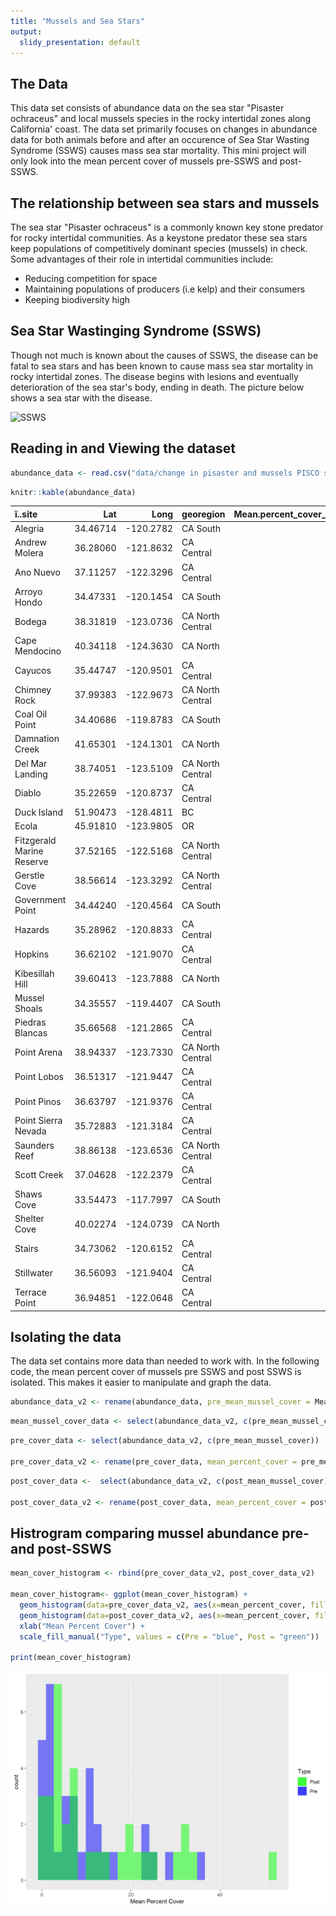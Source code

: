 ```yaml
---
title: "Mussels and Sea Stars"
output:
  slidy_presentation: default
---
```


## The Data

This data set consists of abundance data on the sea star "Pisaster ochraceus" and local mussels species in the rocky intertidal zones along California' coast. The data set primarily focuses on changes in abundance data for both animals before and after an occurence of Sea Star Wasting Syndrome (SSWS) causes mass sea star mortality. This mini project will only look into the mean percent cover of mussels pre-SSWS and post-SSWS.



## The relationship between sea stars and mussels

The sea star "Pisaster ochraceus" is a commonly known key stone predator for rocky intertidal communities. As a keystone predator these sea stars keep populations of competitively dominant species (mussels) in check. Some advantages of their role in intertidal communities include:

- Reducing competition for space
- Maintaining populations of producers (i.e kelp) and their consumers
- Keeping biodiversity high



## Sea Star Wastinging Syndrome (SSWS)

Though not much is known about the causes of SSWS, the disease can be fatal to sea stars and has been known to cause mass sea star mortality in rocky intertidal zones. The disease begins with lesions and eventually deterioration of the sea star's body, ending in death. The picture below shows a sea star with the disease. 

![SSWS](https://www.fondriest.com/news/wp-content/uploads/2018/04/Seastar_white_lesions.jpg)



## Reading in and Viewing the dataset



```r
abundance_data <- read.csv("data/change in pisaster and mussels PISCO sites.csv")
```



```r
knitr::kable(abundance_data)
```



|ï..site                   |      Lat|      Long|georegion        | Mean.percent_cover_Mytcal..pre.SSWS| Mean.percent_cover_Mytcal..post.SSWS| Mean.Pisaster.density..pre.SSWS| Mean.Pisaster.density..post.SSWS| change_mussel_cover| change_pisaster_density| Square.Root.change_mussel_cover.| Square.Root.change_pisaster_density.| Square.Root.Mean.Pisaster.density..pre.SSWS.| Square.Root.Mean.Pisaster.density..post.SSWS.| Square.Root.Mean.percent_cover_Mytcal..pre.SSWS.| Square.Root.Mean.percent_cover_Mytcal..post.SSWS.|
|:-------------------------|--------:|---------:|:----------------|-----------------------------------:|------------------------------------:|-------------------------------:|--------------------------------:|-------------------:|-----------------------:|--------------------------------:|------------------------------------:|--------------------------------------------:|---------------------------------------------:|------------------------------------------------:|-------------------------------------------------:|
|Alegria                   | 34.46714| -120.2782|CA South         |                           8.4506761|                            3.2450897|                       0.0502500|                           0.0010|          -5.2055864|              -0.0492500|                       -2.2815754|                           -0.2219234|                                    0.2241651|                                     0.0316228|                                        2.9070047|                                         1.8014132|
|Andrew Molera             | 36.28060| -121.8632|CA Central       |                           0.4792557|                            3.1881804|                       0.0830000|                           0.0890|           2.7089247|               0.0060000|                        1.6458811|                            0.0774597|                                    0.2880972|                                     0.2983287|                                        0.6922830|                                         1.7855476|
|Ano Nuevo                 | 37.11257| -122.3296|CA Central       |                           1.3506452|                            2.8458498|                       0.0140000|                           0.0060|           1.4952046|              -0.0080000|                        1.2227856|                           -0.0894427|                                    0.1183216|                                     0.0774597|                                        1.1621726|                                         1.6869647|
|Arroyo Hondo              | 34.47331| -120.1454|CA South         |                          10.0139276|                            5.2158273|                       0.1150000|                           0.0020|          -4.7981002|              -0.1130000|                       -2.1904566|                           -0.3361547|                                    0.3391165|                                     0.0447214|                                        3.1644790|                                         2.2838186|
|Bodega                    | 38.31819| -123.0736|CA North Central |                          35.4270636|                           51.9774011|                       0.7052000|                           1.3240|          16.5503375|               0.6188000|                        4.0682106|                            0.7866384|                                    0.8397619|                                     1.1506520|                                        5.9520638|                                         7.2095354|
|Cape Mendocino            | 40.34118| -124.3630|CA North         |                           4.7315860|                            6.8936170|                       0.1570000|                           0.0360|           2.1620310|              -0.1210000|                        1.4703847|                           -0.3478505|                                    0.3962323|                                     0.1897367|                                        2.1752209|                                         2.6255698|
|Cayucos                   | 35.44747| -120.9501|CA Central       |                           1.9361648|                            0.9734513|                       0.0130000|                           0.0000|          -0.9627135|              -0.0130000|                       -0.9811796|                           -0.1140175|                                    0.1140175|                                     0.0000000|                                        1.3914614|                                         0.9866364|
|Chimney Rock              | 37.99383| -122.9673|CA North Central |                           0.8250825|                            3.4843206|                       0.2170000|                           0.0790|           2.6592380|              -0.1380000|                        1.6307170|                           -0.3714835|                                    0.4658326|                                     0.2810694|                                        0.9083405|                                         1.8666335|
|Coal Oil Point            | 34.40686| -119.8783|CA South         |                           5.8828045|                            2.5225225|                       0.0013333|                           0.0020|          -3.3602820|               0.0006667|                       -1.8331072|                            0.0258199|                                    0.0365148|                                     0.0447214|                                        2.4254493|                                         1.5882451|
|Damnation Creek           | 41.65301| -124.1301|CA North         |                           0.9000900|                            2.7466530|                       1.0110000|                           0.1470|           1.8465630|              -0.8640000|                        1.3588830|                           -0.9295160|                                    1.0054850|                                     0.3834058|                                        0.9487307|                                         1.6573029|
|Del Mar Landing           | 38.74051| -123.5109|CA North Central |                          11.6099071|                           18.6963979|                       0.2180000|                           0.6970|           7.0864908|               0.4790000|                        2.6620464|                            0.6920983|                                    0.4669047|                                     0.8348653|                                        3.4073314|                                         4.3239332|
|Diablo                    | 35.22659| -120.8737|CA Central       |                           1.6000000|                            2.2007042|                       0.0170000|                           0.0030|           0.6007042|              -0.0140000|                        0.7750511|                           -0.1183216|                                    0.1303840|                                     0.0547723|                                        1.2649111|                                         1.4834771|
|Duck Island               | 51.90473| -128.4811|BC               |                          16.8308703|                           24.4897959|                       0.2920000|                           0.4160|           7.6589256|               0.1240000|                        2.7674764|                            0.3521363|                                    0.5403702|                                     0.6449806|                                        4.1025444|                                         4.9487166|
|Ecola                     | 45.91810| -123.9805|OR               |                          22.6535317|                           31.9502075|                       0.3810000|                           0.1130|           9.2966757|              -0.2680000|                        3.0490451|                           -0.5176872|                                    0.6172520|                                     0.3361547|                                        4.7595726|                                         5.6524515|
|Fitzgerald Marine Reserve | 37.52165| -122.5168|CA North Central |                           0.4175987|                            0.7901668|                       0.0260000|                           0.0060|           0.3725681|              -0.0200000|                        0.6103836|                           -0.1414214|                                    0.1612452|                                     0.0774597|                                        0.6462188|                                         0.8889133|
|Gerstle Cove              | 38.56614| -123.3292|CA North Central |                           6.5432099|                           21.3289036|                       0.0500000|                           0.6690|          14.7856938|               0.6190000|                        3.8452170|                            0.7867655|                                    0.2236068|                                     0.8179242|                                        2.5579699|                                         4.6183226|
|Government Point          | 34.44240| -120.4564|CA South         |                          12.3909948|                           15.0709220|                       0.3285000|                           0.0730|           2.6799272|              -0.2555000|                        1.6370483|                           -0.5054701|                                    0.5731492|                                     0.2701851|                                        3.5200845|                                         3.8821285|
|Hazards                   | 35.28962| -120.8833|CA Central       |                           1.4845840|                            2.9255319|                       0.0535000|                           0.0960|           1.4409479|               0.0425000|                        1.2003949|                            0.2061553|                                    0.2313007|                                     0.3098387|                                        1.2184351|                                         1.7104186|
|Hopkins                   | 36.62102| -121.9070|CA Central       |                           1.3231817|                            6.7278287|                       0.1315000|                           0.0270|           5.4046471|              -0.1045000|                        2.3247897|                           -0.3232646|                                    0.3626293|                                     0.1643168|                                        1.1502964|                                         2.5938058|
|Kibesillah Hill           | 39.60413| -123.7888|CA North         |                          24.7284307|                           31.7154812|                       0.3596667|                           0.0590|           6.9870505|              -0.3006667|                        2.6433029|                           -0.5483308|                                    0.5997222|                                     0.2428992|                                        4.9727689|                                         5.6316500|
|Mussel Shoals             | 34.35557| -119.4407|CA South         |                          10.1754386|                           11.2511251|                       0.1040000|                           0.0480|           1.0756865|              -0.0560000|                        1.0371531|                           -0.2366432|                                    0.3224903|                                     0.2190890|                                        3.1898963|                                         3.3542697|
|Piedras Blancas           | 35.66568| -121.2865|CA Central       |                           4.8859935|                           13.0513051|                       1.0280000|                           0.1690|           8.1653116|              -0.8590000|                        2.8575009|                           -0.9268225|                                    1.0139033|                                     0.4110961|                                        2.2104284|                                         3.6126590|
|Point Arena               | 38.94337| -123.7330|CA North Central |                           0.1647446|                            0.5444646|                       0.0170000|                           0.0640|           0.3797200|               0.0470000|                        0.6162142|                            0.2167948|                                    0.1303840|                                     0.2529822|                                        0.4058875|                                         0.7378785|
|Point Lobos               | 36.51317| -121.9447|CA Central       |                           2.8016813|                            4.1843116|                       0.0155000|                           0.0115|           1.3826304|              -0.0040000|                        1.1758530|                           -0.0632456|                                    0.1244990|                                     0.1072381|                                        1.6738224|                                         2.0455590|
|Point Pinos               | 36.63797| -121.9376|CA Central       |                           6.8468469|                           20.1620162|                       0.2360000|                           0.0000|          13.3151693|              -0.2360000|                        3.6489957|                           -0.4857983|                                    0.4857983|                                     0.0000000|                                        2.6166480|                                         4.4902134|
|Point Sierra Nevada       | 35.72883| -121.3184|CA Central       |                          11.1730974|                           19.9196787|                       0.1683333|                           0.1740|           8.7465813|               0.0056667|                        2.9574620|                            0.0752773|                                    0.4102845|                                     0.4171331|                                        3.3426183|                                         4.4631467|
|Saunders Reef             | 38.86138| -123.6536|CA North Central |                           0.1510574|                            0.2590674|                       0.0100000|                           0.0150|           0.1080100|               0.0050000|                        0.3286487|                            0.0707107|                                    0.1000000|                                     0.1224745|                                        0.3886610|                                         0.5089866|
|Scott Creek               | 37.04628| -122.2379|CA Central       |                          14.7890824|                           33.8235294|                       0.2180000|                           0.2530|          19.0344471|               0.0350000|                        4.3628485|                            0.1870829|                                    0.4669047|                                     0.5029911|                                        3.8456576|                                         5.8158000|
|Shaws Cove                | 33.54473| -117.7997|CA South         |                          23.7773514|                            7.4657534|                       0.0446667|                           0.0000|         -16.3115980|              -0.0446667|                       -4.0387619|                           -0.2113449|                                    0.2113449|                                     0.0000000|                                        4.8762026|                                         2.7323531|
|Shelter Cove              | 40.02274| -124.0739|CA North         |                           7.9776846|                            4.9504950|                       0.5600000|                           0.0240|          -3.0271896|              -0.5360000|                       -1.7398821|                           -0.7321202|                                    0.7483315|                                     0.1549193|                                        2.8244795|                                         2.2249708|
|Stairs                    | 34.73062| -120.6152|CA Central       |                           1.2865428|                            7.6086956|                       0.0460000|                           0.0590|           6.3221528|               0.0130000|                        2.5143892|                            0.1140175|                                    0.2144761|                                     0.2428992|                                        1.1342587|                                         2.7583864|
|Stillwater                | 36.56093| -121.9404|CA Central       |                          13.1471877|                           24.0996377|                       0.2665000|                           0.0405|          10.9524500|              -0.2260000|                        3.3094486|                           -0.4753946|                                    0.5162364|                                     0.2012461|                                        3.6259051|                                         4.9091382|
|Terrace Point             | 36.94851| -122.0648|CA Central       |                          29.0299142|                           30.0778485|                       0.0835000|                           0.1120|           1.0479343|               0.0285000|                        1.0236866|                            0.1688194|                                    0.2889637|                                     0.3346640|                                        5.3879416|                                         5.4843275|



## Isolating the data

The data set contains more data than needed to work with. In the following code, the mean percent cover of mussels pre SSWS and post SSWS is isolated. This makes it easier to manipulate and graph the data. 


```r
abundance_data_v2 <- rename(abundance_data, pre_mean_mussel_cover = Mean.percent_cover_Mytcal..pre.SSWS,post_mean_mussel_cover = Mean.percent_cover_Mytcal..post.SSWS)
```


```r
mean_mussel_cover_data <- select(abundance_data_v2, c(pre_mean_mussel_cover, post_mean_mussel_cover))
```


```r
pre_cover_data <- select(abundance_data_v2, c(pre_mean_mussel_cover))

pre_cover_data_v2 <- rename(pre_cover_data, mean_percent_cover = pre_mean_mussel_cover)
```


```r
post_cover_data <-  select(abundance_data_v2, c(post_mean_mussel_cover))

post_cover_data_v2 <- rename(post_cover_data, mean_percent_cover = post_mean_mussel_cover)
```



## Histrogram comparing mussel abundance pre- and post-SSWS


```r
mean_cover_histogram <- rbind(pre_cover_data_v2, post_cover_data_v2)

mean_cover_histogram<- ggplot(mean_cover_histogram) + 
  geom_histogram(data=pre_cover_data_v2, aes(x=mean_percent_cover, fill = "Pre"), alpha = 0.5) +
  geom_histogram(data=post_cover_data_v2, aes(x=mean_percent_cover, fill = "Post"), alpha = 0.5) + 
  xlab("Mean Percent Cover") + 
  scale_fill_manual("Type", values = c(Pre = "blue", Post = "green"))

print(mean_cover_histogram)
```

<img src="mussels_presentation_files/figure-slidy/unnamed-chunk-8-1.png" width="768" />

